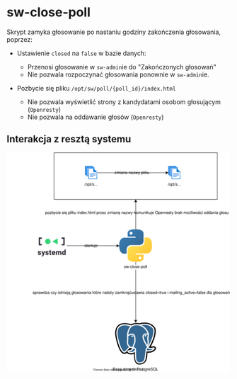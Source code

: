 # sw-close-poll

Skrypt zamyka głosowanie po nastaniu godziny zakończenia głosowania, poprzez:

- Ustawienie `closed` na `false` w bazie danych:
    - Przenosi głosowanie w `sw-admin`ie do "Zakończonych głosowań"
    - Nie pozwala rozpoczynać głosowania ponownie w `sw-admin`ie.

- Pozbycie się pliku `/opt/sw/poll/{poll_id}/index.html`
    - Nie pozwala wyświetlić strony z kandydatami osobom głosującym (`Openresty`)
    - Nie pozwala na oddawanie głosów (`Openresty`)


## Interakcja z resztą systemu

![](.images/sw-close-poll-interactions.svg)
